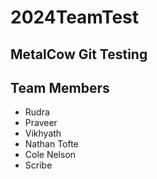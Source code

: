 # 2024TeamTest

## MetalCow Git Testing

## Team Members

* Rudra
* Praveer
* Vikhyath
* Nathan Tofte
* Cole Nelson
* Scribe
